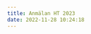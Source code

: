 ```yaml
---
title: Anmälan HT 2023
date: 2022-11-28 10:24:18
---
```


<script type="text/javascript" src="https://form.jotform.com/jsform/223311949794364"></script>